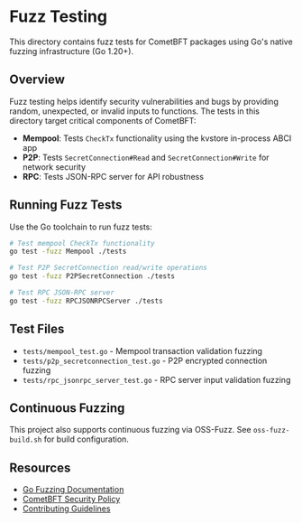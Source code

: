 # Fuzz Testing

This directory contains fuzz tests for CometBFT packages using Go's native fuzzing infrastructure (Go 1.20+).

## Overview

Fuzz testing helps identify security vulnerabilities and bugs by providing random, unexpected, or invalid inputs to functions. The tests in this directory target critical components of CometBFT:

- **Mempool**: Tests `CheckTx` functionality using the kvstore in-process ABCI app
- **P2P**: Tests `SecretConnection#Read` and `SecretConnection#Write` for network security
- **RPC**: Tests JSON-RPC server for API robustness

## Running Fuzz Tests

Use the Go toolchain to run fuzz tests:

```bash
# Test mempool CheckTx functionality
go test -fuzz Mempool ./tests

# Test P2P SecretConnection read/write operations
go test -fuzz P2PSecretConnection ./tests

# Test RPC JSON-RPC server
go test -fuzz RPCJSONRPCServer ./tests
```

## Test Files

- `tests/mempool_test.go` - Mempool transaction validation fuzzing
- `tests/p2p_secretconnection_test.go` - P2P encrypted connection fuzzing
- `tests/rpc_jsonrpc_server_test.go` - RPC server input validation fuzzing

## Continuous Fuzzing

This project also supports continuous fuzzing via OSS-Fuzz. See `oss-fuzz-build.sh` for build configuration.

## Resources

- [Go Fuzzing Documentation](https://go.dev/doc/fuzz/)
- [CometBFT Security Policy](../SECURITY.md)
- [Contributing Guidelines](../CONTRIBUTING.md)
